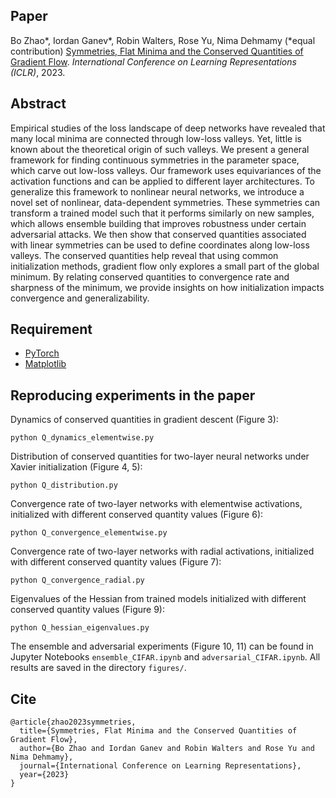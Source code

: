 ## Paper
Bo Zhao\*, Iordan Ganev\*, Robin Walters, Rose Yu, Nima Dehmamy (\*equal contribution) [Symmetries, Flat Minima and the Conserved Quantities of Gradient Flow](https://arxiv.org/abs/2210.17216). *International Conference on Learning Representations (ICLR)*, 2023.

## Abstract
Empirical studies of the loss landscape of deep networks have revealed that many local minima are connected through low-loss valleys. Yet, little is known about the theoretical origin of such valleys. We present a general framework for finding continuous symmetries in the parameter space, which carve out low-loss valleys. Our framework uses equivariances of the activation functions and can be applied to different layer architectures. To generalize this framework to nonlinear neural networks, we introduce a novel set of nonlinear, data-dependent symmetries. These symmetries can transform a trained model such that it performs similarly on new samples, which allows ensemble building that improves robustness under certain adversarial attacks. We then show that conserved quantities associated with linear symmetries can be used to define coordinates along low-loss valleys. The conserved quantities help reveal that using common initialization methods, gradient flow only explores a small part of the global minimum. By relating conserved quantities to convergence rate and sharpness of the minimum, we provide insights on how initialization impacts convergence and generalizability.

## Requirement 
* [PyTorch](https://pytorch.org/)
* [Matplotlib](https://matplotlib.org/)


## Reproducing experiments in the paper
Dynamics of conserved quantities in gradient descent (Figure 3):

```
python Q_dynamics_elementwise.py
```

Distribution of conserved quantities for two-layer neural networks under Xavier initialization (Figure 4, 5):

```
python Q_distribution.py
```

Convergence rate of two-layer networks with elementwise activations, initialized with different conserved quantity values (Figure 6):

```
python Q_convergence_elementwise.py
```

Convergence rate of two-layer networks with radial activations, initialized with different conserved quantity values (Figure 7):

```
python Q_convergence_radial.py
```


Eigenvalues of the Hessian from trained models initialized with different conserved quantity values (Figure 9):

```
python Q_hessian_eigenvalues.py
```

The ensemble and adversarial experiments (Figure 10, 11) can be found in Jupyter Notebooks `ensemble_CIFAR.ipynb` and `adversarial_CIFAR.ipynb`. All results are saved in the directory `figures/`.

## Cite
```
@article{zhao2023symmetries,
  title={Symmetries, Flat Minima and the Conserved Quantities of Gradient Flow},
  author={Bo Zhao and Iordan Ganev and Robin Walters and Rose Yu and Nima Dehmamy},
  journal={International Conference on Learning Representations},
  year={2023}
}
```
